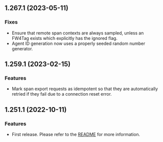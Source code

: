 ## 1.267.1 (2023-05-11)

### Fixes

* Ensure that remote span contexts are always sampled, unless an FW4Tag exists which explicitly has the ignored flag.
* Agent ID generation now uses a properly seeded random number generator.

## 1.259.1 (2023-02-15)

### Features

* Mark span export requests as idempotent so that they are automatically retried if they fail due to a connection reset error.


## 1.251.1 (2022-10-11)

### Features

* First release. Please refer to the [README](README.md) for more information.
